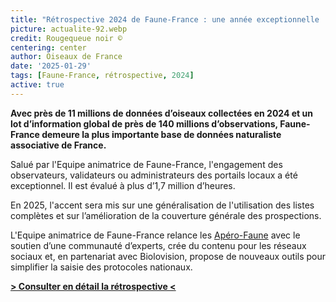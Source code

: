 ```yaml
---
title: "Rétrospective 2024 de Faune-France : une année exceptionnelle !"
picture: actualite-92.webp
credit: Rougequeue noir © 
centering: center
author: Oiseaux de France
date: '2025-01-29'
tags: [Faune-France, rétrospective, 2024]
active: true
---
```


**Avec près de 11 millions de données d’oiseaux collectées en 2024 et un lot d’information global de près de 140 millions d’observations, Faune-France demeure la plus importante base de données naturaliste associative de France.**

Salué par l'Equipe animatrice de Faune-France, l'engagement des observateurs, validateurs ou administrateurs des portails locaux a été exceptionnel. Il est évalué à plus d’1,7 million d’heures.  

En 2025, l'accent sera mis sur une généralisation de l'utilisation des listes complètes et sur l’amélioration de la couverture générale des prospections.

L'Equipe animatrice de Faune-France relance les [Apéro-Faune](https://www.youtube.com/playlist?list=PLrw_QRwQrnAUS1hX6g9ghYRNFsZKk8ywn) avec le soutien d’une communauté d’experts, crée du contenu pour les réseaux sociaux et, en partenariat avec Biolovision,  propose de nouveaux outils pour simplifier la saisie des protocoles nationaux.

[**> Consulter en détail la rétrospective <**](content/fr/static/news/actualite-92-BilanFF_2024.pdf)
